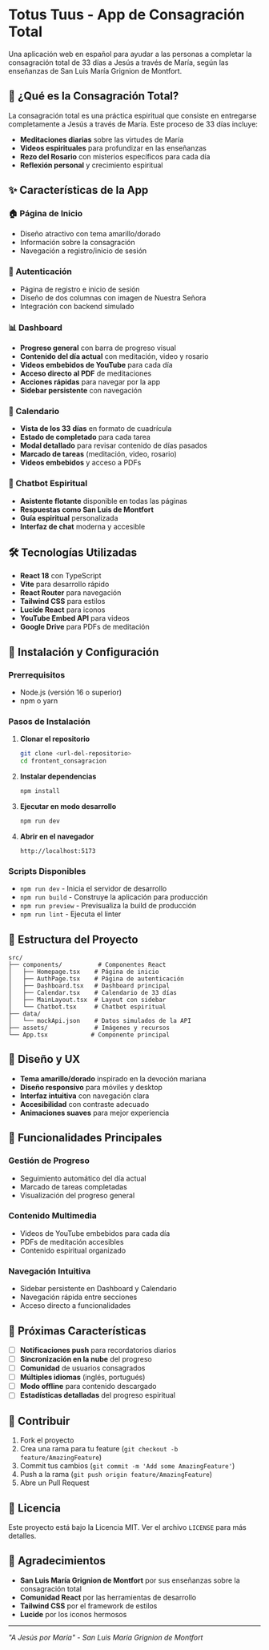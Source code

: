 # Totus Tuus - App de Consagración Total

Una aplicación web en español para ayudar a las personas a completar la consagración total de 33 días a Jesús a través de María, según las enseñanzas de San Luis María Grignion de Montfort.

## 📖 ¿Qué es la Consagración Total?

La consagración total es una práctica espiritual que consiste en entregarse completamente a Jesús a través de María. Este proceso de 33 días incluye:

- **Meditaciones diarias** sobre las virtudes de María
- **Videos espirituales** para profundizar en las enseñanzas
- **Rezo del Rosario** con misterios específicos para cada día
- **Reflexión personal** y crecimiento espiritual

## ✨ Características de la App

### 🏠 Página de Inicio

- Diseño atractivo con tema amarillo/dorado
- Información sobre la consagración
- Navegación a registro/inicio de sesión

### 🔐 Autenticación

- Página de registro e inicio de sesión
- Diseño de dos columnas con imagen de Nuestra Señora
- Integración con backend simulado

### 📊 Dashboard

- **Progreso general** con barra de progreso visual
- **Contenido del día actual** con meditación, video y rosario
- **Videos embebidos de YouTube** para cada día
- **Acceso directo al PDF** de meditaciones
- **Acciones rápidas** para navegar por la app
- **Sidebar persistente** con navegación

### 📅 Calendario

- **Vista de los 33 días** en formato de cuadrícula
- **Estado de completado** para cada tarea
- **Modal detallado** para revisar contenido de días pasados
- **Marcado de tareas** (meditación, video, rosario)
- **Videos embebidos** y acceso a PDFs

### 🤖 Chatbot Espiritual

- **Asistente flotante** disponible en todas las páginas
- **Respuestas como San Luis de Montfort**
- **Guía espiritual** personalizada
- **Interfaz de chat** moderna y accesible

## 🛠️ Tecnologías Utilizadas

- **React 18** con TypeScript
- **Vite** para desarrollo rápido
- **React Router** para navegación
- **Tailwind CSS** para estilos
- **Lucide React** para iconos
- **YouTube Embed API** para videos
- **Google Drive** para PDFs de meditación

## 🚀 Instalación y Configuración

### Prerrequisitos

- Node.js (versión 16 o superior)
- npm o yarn

### Pasos de Instalación

1. **Clonar el repositorio**

   ```bash
   git clone <url-del-repositorio>
   cd frontent_consagracion
   ```

2. **Instalar dependencias**

   ```bash
   npm install
   ```

3. **Ejecutar en modo desarrollo**

   ```bash
   npm run dev
   ```

4. **Abrir en el navegador**
   ```
   http://localhost:5173
   ```

### Scripts Disponibles

- `npm run dev` - Inicia el servidor de desarrollo
- `npm run build` - Construye la aplicación para producción
- `npm run preview` - Previsualiza la build de producción
- `npm run lint` - Ejecuta el linter

## 📁 Estructura del Proyecto

```
src/
├── components/          # Componentes React
│   ├── Homepage.tsx    # Página de inicio
│   ├── AuthPage.tsx    # Página de autenticación
│   ├── Dashboard.tsx   # Dashboard principal
│   ├── Calendar.tsx    # Calendario de 33 días
│   ├── MainLayout.tsx  # Layout con sidebar
│   └── Chatbot.tsx     # Chatbot espiritual
├── data/
│   └── mockApi.json    # Datos simulados de la API
├── assets/             # Imágenes y recursos
└── App.tsx            # Componente principal
```

## 🎨 Diseño y UX

- **Tema amarillo/dorado** inspirado en la devoción mariana
- **Diseño responsivo** para móviles y desktop
- **Interfaz intuitiva** con navegación clara
- **Accesibilidad** con contraste adecuado
- **Animaciones suaves** para mejor experiencia

## 📱 Funcionalidades Principales

### Gestión de Progreso

- Seguimiento automático del día actual
- Marcado de tareas completadas
- Visualización del progreso general

### Contenido Multimedia

- Videos de YouTube embebidos para cada día
- PDFs de meditación accesibles
- Contenido espiritual organizado

### Navegación Intuitiva

- Sidebar persistente en Dashboard y Calendario
- Navegación rápida entre secciones
- Acceso directo a funcionalidades

## 🔮 Próximas Características

- [ ] **Notificaciones push** para recordatorios diarios
- [ ] **Sincronización en la nube** del progreso
- [ ] **Comunidad** de usuarios consagrados
- [ ] **Múltiples idiomas** (inglés, portugués)
- [ ] **Modo offline** para contenido descargado
- [ ] **Estadísticas detalladas** del progreso espiritual

## 🤝 Contribuir

1. Fork el proyecto
2. Crea una rama para tu feature (`git checkout -b feature/AmazingFeature`)
3. Commit tus cambios (`git commit -m 'Add some AmazingFeature'`)
4. Push a la rama (`git push origin feature/AmazingFeature`)
5. Abre un Pull Request

## 📄 Licencia

Este proyecto está bajo la Licencia MIT. Ver el archivo `LICENSE` para más detalles.

## 🙏 Agradecimientos

- **San Luis María Grignion de Montfort** por sus enseñanzas sobre la consagración total
- **Comunidad React** por las herramientas de desarrollo
- **Tailwind CSS** por el framework de estilos
- **Lucide** por los iconos hermosos

---

_"A Jesús por María" - San Luis María Grignion de Montfort_
